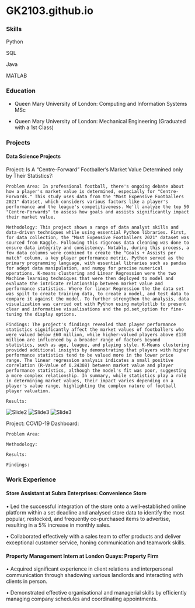 # GK2103.github.io
### Skills
Python

SQL

Java

MATLAB 

### Education
- Queen Mary University of London: Computing and Information Systems MSc 

- Queen Mary University of London: Mechanical Engineering (Graduated with a 1st Class)
  


### Projects
#### Data Science Projects
Project: Is A “Centre-Forward” Footballer’s Market Value Determined only by Their Statistics?:
    
    Problem Area: In professional football, there's ongoing debate about how a player's market value is determined, especially for "Centre-Forwards." This study uses data from the "Most Expensive Footballers 2021" dataset, which considers various factors like a player's performance and the league's competitiveness. We'll analyze the top 50 "Centre-Forwards" to assess how goals and assists significantly impact their market value.

    Methodology: This project shows a range of data analyst skills and data-driven techniques while using essential Python libraries. First, for data collection, the "Most Expensive Footballers 2021" dataset was sourced from Kaggle. Following this rigorous data cleaning was done to ensure data integrity and consistency. Notably, during this process, a few data columns were combined to create the "Goals + Assists per match" column, a key player performance metric. Python served as the primary programming language, with essential libraries such as pandas for adept data manipulation, and numpy for precise numerical operations. K-means clustering and Linear Regression were the two Machine learning techniques that were then deployed to model and evaluate the intricate relationship between market value and performance statistics. Where for linear Regression the the data set was spilt to create training data, to create a model, and test data to compare it against the model. To further strengthen the analysis, data visualization was carried out with Python using matplotlib to present clear and informative visualisations and the pd.set_option for fine-tuning the display options.

    Findings: The project's findings revealed that player performance statistics significantly affect the market values of footballers who were valued below £60 million, while higher-valued players above £130 million are influenced by a broader range of factors beyond statistics, such as age, league, and playing style. K-Means clustering provided additional insights by demonstrating that players with higher performance statistics tend to be valued more in the lower price range. The linear regression analysis indicates a small positive correlation (R-Value of 0.24308) between market value and player performance statistics, although the model's fit was poor, suggesting a more complex relationship. In summary, while statistics play a role in determining market values, their impact varies depending on a player's value range, highlighting the complex nature of football player valuation.

    Results:
![Slide2](https://github.com/GK2103/GK2103.github.io/assets/99646891/e7060c72-9978-4065-b1d9-e0161b137767)
![Slide3](https://github.com/GK2103/GK2103.github.io/assets/99646891/644f0d07-d418-4440-a196-2107a37f0f0b)
![Slide3](https://github.com/GK2103/GK2103.github.io/assets/99646891/644f0d07-d418-4440-a196-2107a37f0f0b) 
  
Project: COVID-19 Dashboard:
    
    Problem Area:

    Methodology: 

    Results:

    Findings:


### Work Experience
#### Store Assistant at Subra Enterprises: Convenience Store

• Led the successful integration of the store onto a well-established online platform within a set deadline and
analysed store data to identify the most popular, restocked, and frequently co-purchased items to advertise,
resulting in a 5% increase in monthly sales.

• Collaborated effectively with a sales team to offer products and deliver exceptional customer service, honing
communication and teamwork skills.

#### Property Management Intern at London Quays: Property Firm

• Acquired significant experience in client relations and interpersonal communication through shadowing
various landlords and interacting with clients in person. 

• Demonstrated effective organisational and managerial skills by efficiently managing company schedules and
coordinating appointments.




